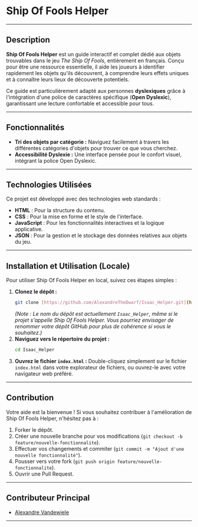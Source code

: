 # Ship Of Fools Helper

---

## Description

**Ship Of Fools Helper** est un guide interactif et complet dédié aux objets trouvables dans le jeu *The Ship Of Fools*, entièrement en français. Conçu pour être une ressource essentielle, il aide les joueurs à identifier rapidement les objets qu'ils découvrent, à comprendre leurs effets uniques et à connaître leurs lieux de découverte potentiels.

Ce guide est particulièrement adapté aux personnes **dyslexiques** grâce à l'intégration d'une police de caractères spécifique (**Open Dyslexic**), garantissant une lecture confortable et accessible pour tous.

---

## Fonctionnalités

* **Tri des objets par catégorie :** Naviguez facilement à travers les différentes catégories d'objets pour trouver ce que vous cherchez.
* **Accessibilité Dyslexie :** Une interface pensée pour le confort visuel, intégrant la police Open Dyslexic.

---

## Technologies Utilisées

Ce projet est développé avec des technologies web standards :

* **HTML** : Pour la structure du contenu.
* **CSS** : Pour la mise en forme et le style de l'interface.
* **JavaScript** : Pour les fonctionnalités interactives et la logique applicative.
* **JSON** : Pour la gestion et le stockage des données relatives aux objets du jeu.

---

## Installation et Utilisation (Locale)

Pour utiliser Ship Of Fools Helper en local, suivez ces étapes simples :

1.  **Clonez le dépôt :**
    ```bash
    git clone [https://github.com/AlexandreTheDwarf/Isaac_Helper.git](https://github.com/AlexandreTheDwarf/Isaac_Helper.git)
    ```
    *(Note : Le nom du dépôt est actuellement `Isaac_Helper`, même si le projet s'appelle Ship Of Fools Helper. Vous pourriez envisager de renommer votre dépôt GitHub pour plus de cohérence si vous le souhaitez.)*
2.  **Naviguez vers le répertoire du projet :**
    ```bash
    cd Isaac_Helper
    ```
3.  **Ouvrez le fichier `index.html` :**
    Double-cliquez simplement sur le fichier `index.html` dans votre explorateur de fichiers, ou ouvrez-le avec votre navigateur web préféré.

---

## Contribution

Votre aide est la bienvenue ! Si vous souhaitez contribuer à l'amélioration de Ship Of Fools Helper, n'hésitez pas à :

1.  Forker le dépôt.
2.  Créer une nouvelle branche pour vos modifications (`git checkout -b feature/nouvelle-fonctionnalite`).
3.  Effectuer vos changements et commiter (`git commit -m "Ajout d'une nouvelle fonctionnalité"`).
4.  Pousser vers votre fork (`git push origin feature/nouvelle-fonctionnalite`).
5.  Ouvrir une Pull Request.

---

## Contributeur Principal

* [Alexandre Vandewiele](https://github.com/AlexandreTheDwarf)

---